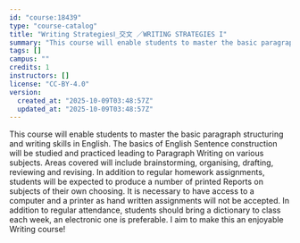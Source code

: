 ```yaml
---
id: "course:18439"
type: "course-catalog"
title: "Writing StrategiesⅠ_交文 ／WRITING STRATEGIES I"
summary: "This course will enable students to master the basic paragraph structuring and writing skills in English. The basics of …"
tags: []
campus: ""
credits: 1
instructors: []
license: "CC-BY-4.0"
version:
  created_at: "2025-10-09T03:48:57Z"
  updated_at: "2025-10-09T03:48:57Z"
---
```

This course will enable students to master the basic paragraph structuring and writing skills in English. The basics of English Sentence construction will be studied and practiced leading to Paragraph Writing on various subjects. Areas covered will include brainstorming, organising, drafting, reviewing and revising. In addition to regular homework assignments, students will be expected to produce a number of printed Reports on subjects of their own choosing. It is necessary to have access to a computer and a printer as hand written assignments will not be accepted. In addition to regular attendance, students should bring a dictionary to class each week, an electronic one is preferable. I aim to make this an enjoyable Writing course!
